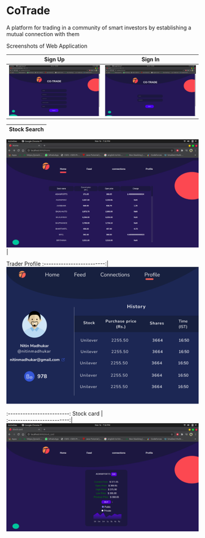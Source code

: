 # CoTrade
A platform for trading in a community of smart investors by establishing a mutual connection with them

Screenshots of Web Application

Sign Up             |  Sign In
:-------------------------:|:-------------------------:
![](webscreenshots/signup.png)  |  ![](webscreenshots/login.png)

Stock Search            |  
:-------------------------:|

![](webscreenshots/Home.png)  |

Trader Profile
:-------------------------:|
![](webscreenshots/feed.jpg)

 :-------------------------:
Stock card            |   
:-------------------------:| 
![](webscreenshots/stock.png)   

